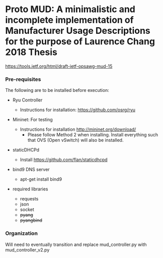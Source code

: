 # Proto MUD: A minimalistic and incomplete implementation of Manufacturer Usage Descriptions for the purpose of Laurence Chang 2018 Thesis
https://tools.ietf.org/html/draft-ietf-opsawg-mud-15

### Pre-requisites
The following are to be installed before execution:

- Ryu Controller
	- Instructions for installation: <https://github.com/osrg/ryu>
- Mininet: For testing
	- Instructions for installation <http://mininet.org/download/>
		- Please follow Method 2 when installing. Install everything such that OVS (Open vSwitch) will also be installed.
- staticDHCPd
	- Install <https://github.com/flan/staticdhcpd>
- bind9 DNS server
	- apt-get install bind9

- required libraries
	- requests
	- json
	- socket
	- ~~pyang~~
	- ~~pyangbind~~

### Organization
Will need to eventually transition and replace mud_controller.py with mud_controller_v2.py




